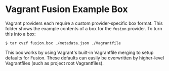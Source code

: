 # Vagrant Fusion Example Box

Vagrant providers each require a custom provider-specific box format.
This folder shows the example contents of a box for the `fusion` provider.
To turn this into a box:

```
$ tar cvzf fusion.box ./metadata.json ./Vagrantfile
```

This box works by using Vagrant's built-in Vagrantfile merging to setup
defaults for Fusion. These defaults can easily be overwritten by higher-level
Vagrantfiles (such as project root Vagrantfiles).
